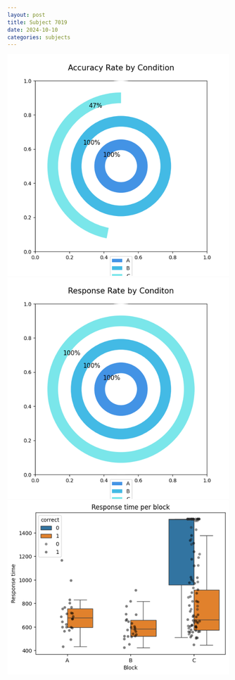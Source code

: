 ```yaml
---
layout: post
title: Subject 7019
date: 2024-10-10
categories: subjects
---
```


![](data/7019/run-7/7019_accuracy_rate.png)
![](data/7019/run-7/7019_response_rate.png)
![](data/7019/run-7/7019_rt.png)
